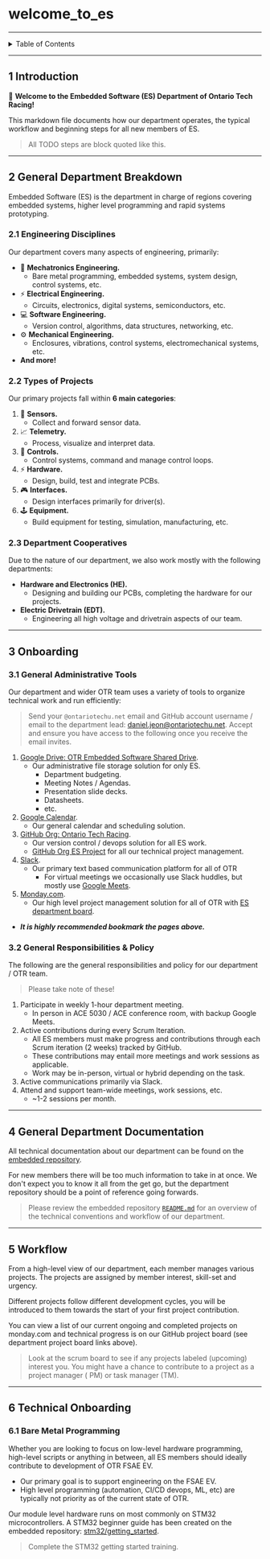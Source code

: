 # welcome_to_es

---

<details markdown="1">
  <summary>Table of Contents</summary>

- [1 Introduction](#1-introduction)
- [2 General Department Breakdown](#2-general-department-breakdown)
    - [2.1 Engineering Disciplines](#21-engineering-disciplines)
    - [2.2 Types of Projects](#22-types-of-projects)
    - [2.3 Department Cooperatives](#23-department-cooperatives)
- [3 Onboarding](#3-onboarding)
    - [3.1 General Administrative Tools](#31-general-administrative-tools)
    - [3.2 General Responsibilities & Policy](#32-general-responsibilities--policy)
- [4 General Department Documentation](#4-general-department-documentation)
- [5 Workflow](#5-workflow)
- [6 Technical Onboarding](#6-technical-onboarding)
    - [6.1 Bare Metal Programming](#61-bare-metal-programming)

</details>

---

## 1 Introduction

👋 **Welcome to the Embedded Software (ES) Department of Ontario Tech Racing!**

This markdown file documents how our department operates, the typical workflow
and beginning steps for all new members of ES.

> All TODO steps are block quoted like this.

---

## 2 General Department Breakdown

Embedded Software (ES) is the department in charge of regions covering embedded
systems, higher level programming and rapid systems prototyping.

### 2.1 Engineering Disciplines

Our department covers many aspects of engineering, primarily:

- 🤖 **Mechatronics Engineering.**
    - Bare metal programming, embedded systems, system design, control systems,
      etc.
- ⚡ **Electrical Engineering.**
    - Circuits, electronics, digital systems, semiconductors, etc.
- 💻 **Software Engineering.**
    - Version control, algorithms, data structures, networking, etc.
- ⚙️ **Mechanical Engineering.**
    - Enclosures, vibrations, control systems, electromechanical systems, etc.
- **And more!**

### 2.2 Types of Projects

Our primary projects fall within **6 main categories**:

1. 🔭 **Sensors.**
    - Collect and forward sensor data.
2. 📈 **Telemetry.**
    - Process, visualize and interpret data.
3. 🚀 **Controls.**
    - Control systems, command and manage control loops.
4. ⚡ **Hardware.**
    - Design, build, test and integrate PCBs.
5. 🎮 **Interfaces.**
    - Design interfaces primarily for driver(s).
6. 🕹️ **Equipment.**
    - Build equipment for testing, simulation, manufacturing, etc.

### 2.3 Department Cooperatives

Due to the nature of our department, we also work mostly with the following
departments:

- **Hardware and Electronics (HE).**
    - Designing and building our PCBs, completing the hardware for our projects.
- **Electric Drivetrain (EDT).**
    - Engineering all high voltage and drivetrain aspects of our team.

---

## 3 Onboarding

### 3.1 General Administrative Tools

Our department and wider OTR team uses a variety of tools to organize technical
work and run efficiently:

> Send your `@ontariotechu.net` email and GitHub account username / email to the
> department
> lead: [daniel.jeon@ontariotechu.net](mailto:daniel.jeon@ontariotechu.net).
> Accept and ensure you have access to the following once you receive the email
> invites.

1. [Google Drive: OTR Embedded Software Shared Drive](https://drive.google.com/drive/u/0/folders/0AHPA2ZoOBCtSUk9PVA).
    - Our administrative file storage solution for only ES.
        - Department budgeting.
        - Meeting Notes / Agendas.
        - Presentation slide decks.
        - Datasheets.
        - etc.
2. [Google Calendar](https://calendar.google.com/).
    - Our general calendar and scheduling solution.
3. [GitHub Org: Ontario Tech Racing](https://github.com/OntarioTechRacing).
    - Our version control / devops solution for all ES work.
    - [GitHub Org ES Project](https://github.com/orgs/OntarioTechRacing/projects/1)
      for all our technical project management.
4. [Slack](https://slack.com/).
    - Our primary text based communication platform for all of OTR
        - For virtual meetings we occasionally use Slack huddles, but mostly
          use [Google Meets](https://meet.google.com/).
5. [Monday.com](https://monday.com/).
    - Our high level project management solution for all of OTR
      with [ES department board](https://ontario-tech-racing.monday.com/boards/3165097442).

- **_It is highly recommended bookmark the pages above._**

### 3.2 General Responsibilities & Policy

The following are the general responsibilities and policy for our department /
OTR team.

> Please take note of these!

1. Participate in weekly 1-hour department meeting.
    - In person in ACE 5030 / ACE conference room, with backup Google Meets.
2. Active contributions during every Scrum Iteration.
    - All ES members must make progress and contributions through each Scrum
      iteration (2 weeks) tracked by GitHub.
    - These contributions may entail more meetings and work sessions as
      applicable.
    - Work may be in-person, virtual or hybrid depending on the task.
3. Active communications primarily via Slack.
4. Attend and support team-wide meetings, work sessions, etc.
    - ~1-2 sessions per month.

---

## 4 General Department Documentation

All technical documentation about our department can be found on
the [embedded repository](https://github.com/OntarioTechRacing/embedded).

For new members there will be too much information to take in at once. We don't
expect you to know it all from the get go, but the department repository should
be a point of reference going forwards.

> Please review the embedded repository
> [`README.md`](https://github.com/OntarioTechRacing/embedded/blob/main/README.md)
> for an overview of the technical conventions and workflow of our department.

---

## 5 Workflow

From a high-level view of our department, each member manages various projects.
The projects are assigned by member interest, skill-set and urgency.

Different projects follow different development cycles, you will be introduced
to them towards the start of your first project contribution.

You can view a list of our current ongoing and completed projects on
monday.com and technical progress is on our GitHub project board (see department
project board links above).

> Look at the scrum board to see if any projects labeled (upcoming) interest
> you. You might have a chance to contribute to a project as a project manager (
> PM) or task manager (TM).

---

## 6 Technical Onboarding

### 6.1 Bare Metal Programming

Whether you are looking to focus on low-level hardware programming, high-level
scripts or anything in between, all ES members should ideally contribute to
development of OTR FSAE EV.

- Our primary goal is to support engineering on the FSAE EV.
- High level programming (automation, CI/CD devops, ML, etc) are typically not
  priority as of the current state of OTR.

Our module level hardware runs on most commonly on STM32 microcontrollers. A
STM32 beginner guide has been created on the embedded
repository: [stm32/getting_started](https://github.com/OntarioTechRacing/embedded/blob/main/resources/stm32/getting_started.md).

> Complete the STM32 getting started training.
